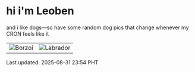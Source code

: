 # hi i'm Leoben

and i like dogs—so have some random dog pics that change whenever my CRON feels like it

|  |  |
|--------|----------|
| ![Borzoi](https://random-dog-vercel.vercel.app/api/random-borzoi?v=1756655680) | ![Labrador](https://random-dog-vercel.vercel.app/api/random-labrador?v=1756655680) |

Last updated: 2025-08-31 23:54 PHT
